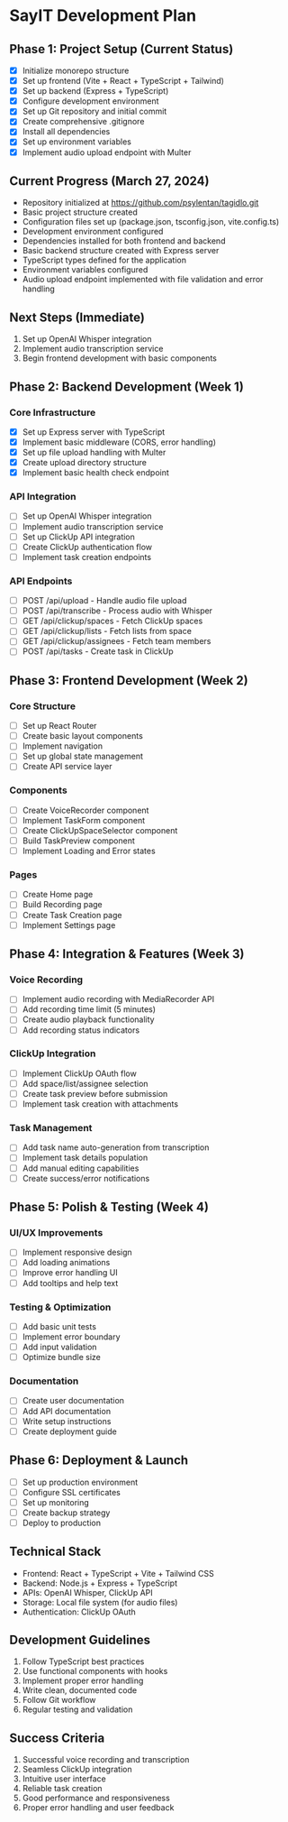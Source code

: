 # SayIT Development Plan

## Phase 1: Project Setup (Current Status)
- [x] Initialize monorepo structure
- [x] Set up frontend (Vite + React + TypeScript + Tailwind)
- [x] Set up backend (Express + TypeScript)
- [x] Configure development environment
- [x] Set up Git repository and initial commit
- [x] Create comprehensive .gitignore
- [x] Install all dependencies
- [x] Set up environment variables
- [x] Implement audio upload endpoint with Multer

## Current Progress (March 27, 2024)
- Repository initialized at https://github.com/psylentan/tagidlo.git
- Basic project structure created
- Configuration files set up (package.json, tsconfig.json, vite.config.ts)
- Development environment configured
- Dependencies installed for both frontend and backend
- Basic backend structure created with Express server
- TypeScript types defined for the application
- Environment variables configured
- Audio upload endpoint implemented with file validation and error handling

## Next Steps (Immediate)
1. Set up OpenAI Whisper integration
2. Implement audio transcription service
3. Begin frontend development with basic components

## Phase 2: Backend Development (Week 1)
### Core Infrastructure
- [x] Set up Express server with TypeScript
- [x] Implement basic middleware (CORS, error handling)
- [x] Set up file upload handling with Multer
- [x] Create upload directory structure
- [x] Implement basic health check endpoint

### API Integration
- [ ] Set up OpenAI Whisper integration
- [ ] Implement audio transcription service
- [ ] Set up ClickUp API integration
- [ ] Create ClickUp authentication flow
- [ ] Implement task creation endpoints

### API Endpoints
- [ ] POST /api/upload - Handle audio file upload
- [ ] POST /api/transcribe - Process audio with Whisper
- [ ] GET /api/clickup/spaces - Fetch ClickUp spaces
- [ ] GET /api/clickup/lists - Fetch lists from space
- [ ] GET /api/clickup/assignees - Fetch team members
- [ ] POST /api/tasks - Create task in ClickUp

## Phase 3: Frontend Development (Week 2)
### Core Structure
- [ ] Set up React Router
- [ ] Create basic layout components
- [ ] Implement navigation
- [ ] Set up global state management
- [ ] Create API service layer

### Components
- [ ] Create VoiceRecorder component
- [ ] Implement TaskForm component
- [ ] Create ClickUpSpaceSelector component
- [ ] Build TaskPreview component
- [ ] Implement Loading and Error states

### Pages
- [ ] Create Home page
- [ ] Build Recording page
- [ ] Create Task Creation page
- [ ] Implement Settings page

## Phase 4: Integration & Features (Week 3)
### Voice Recording
- [ ] Implement audio recording with MediaRecorder API
- [ ] Add recording time limit (5 minutes)
- [ ] Create audio playback functionality
- [ ] Add recording status indicators

### ClickUp Integration
- [ ] Implement ClickUp OAuth flow
- [ ] Add space/list/assignee selection
- [ ] Create task preview before submission
- [ ] Implement task creation with attachments

### Task Management
- [ ] Add task name auto-generation from transcription
- [ ] Implement task details population
- [ ] Add manual editing capabilities
- [ ] Create success/error notifications

## Phase 5: Polish & Testing (Week 4)
### UI/UX Improvements
- [ ] Implement responsive design
- [ ] Add loading animations
- [ ] Improve error handling UI
- [ ] Add tooltips and help text

### Testing & Optimization
- [ ] Add basic unit tests
- [ ] Implement error boundary
- [ ] Add input validation
- [ ] Optimize bundle size

### Documentation
- [ ] Create user documentation
- [ ] Add API documentation
- [ ] Write setup instructions
- [ ] Create deployment guide

## Phase 6: Deployment & Launch
- [ ] Set up production environment
- [ ] Configure SSL certificates
- [ ] Set up monitoring
- [ ] Create backup strategy
- [ ] Deploy to production

## Technical Stack
- Frontend: React + TypeScript + Vite + Tailwind CSS
- Backend: Node.js + Express + TypeScript
- APIs: OpenAI Whisper, ClickUp API
- Storage: Local file system (for audio files)
- Authentication: ClickUp OAuth

## Development Guidelines
1. Follow TypeScript best practices
2. Use functional components with hooks
3. Implement proper error handling
4. Write clean, documented code
5. Follow Git workflow
6. Regular testing and validation

## Success Criteria
1. Successful voice recording and transcription
2. Seamless ClickUp integration
3. Intuitive user interface
4. Reliable task creation
5. Good performance and responsiveness
6. Proper error handling and user feedback 